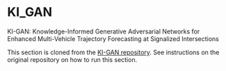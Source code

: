 # KI_GAN
KI-GAN: Knowledge-Informed Generative Adversarial Networks for Enhanced Multi-Vehicle Trajectory Forecasting at Signalized Intersections

This section is cloned from the [KI-GAN repository](https://github.com/ChuhengWei/KI_GAN). See instructions on the original repository on how to run this section.
